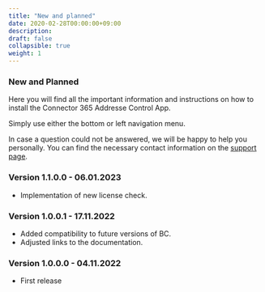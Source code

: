 ```yaml
---
title: "New and planned"
date: 2020-02-28T00:00:00+09:00
description: 
draft: false
collapsible: true
weight: 1
---
```

### New and Planned

Here you will find all the important information and instructions on how to install the Connector 365 Addresse Control App.

Simply use either the bottom or left navigation menu.

In case a question could not be answered, we will be happy to help you personally. You can find the necessary contact information on the [support page](en-us/apps/help-and-support/).

### Version 1.1.0.0 - 06.01.2023
- Implementation of new license check.

### Version 1.0.0.1 - 17.11.2022
- Added compatibility to future versions of BC.
- Adjusted links to the documentation.

### Version 1.0.0.0 - 04.11.2022
- First release